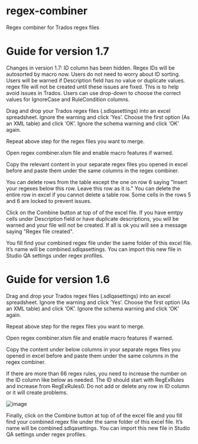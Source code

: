 # regex-combiner
Regex combiner for Trados regex files

# Guide for version 1.7
Changes in version 1.7:
ID column has been hidden. Regex IDs will be autosorted by macro now. Users do not need to worry about ID sorting.
Users will be warned if Description field has no value or duplicate values. regex file will not be created until these issues are fixed. This is to help avoid issues in Trados.
Users can use drop-down to choose the correct values for IgnoreCase and RuleCondition columns.

Drag and drop your Trados regex files (.sdlqasettings) into an excel spreadsheet. Ignore the warning and click ‘Yes’. Choose the first option (As an XML table) and click ‘OK’. Ignore the schema warning and click ‘OK’ again.

Repeat above step for the regex files you want to merge.

Open regex combiner.xlsm file and enable macro features if warned.

Copy the relevant content in your separate regex files you opened in excel before and paste them under the same columns in the regex combiner.

You can delete rows from the table except the one on row 6 saying "Insert your regexes below this row. Leave this row as it is." You can delete the entire row in excel if you cannot delete a table row. Some cells in the rows 5 and 6 are locked to prevent issues.

Click on the Combine button at top of of the excel file. If you have emtpy cells under Description field or have duplicate descriptions, you will be warned and your file will not be created. If all is ok you will see a message saying "Regex file created".

You fill find your combined regex file under the same folder of this excel file. It’s name will be combined.sdlqasettings. You can import this new file in Studio QA settings under regex profiles.

# Guide for version 1.6

Drag and drop your Trados regex files (.sdlqasettings) into an excel spreadsheet. Ignore the warning and click ‘Yes’. Choose the first option (As an XML table) and click ‘OK’. Ignore the schema warning and click ‘OK’ again.

Repeat above step for the regex files you want to merge.

Open regex combiner.xlsm file and enable macro features if warned.

Copy the content under below columns in your separate regex files you opened in excel before and paste them under the same columns in the regex combiner.

If there are more than 66 regex rules, you need to increase the number on the ID column like below as needed. The ID should start with RegExRules and increase from RegExRules0. Do not add or delete any row in ID column or it will create problems. 

![image](https://github.com/sybrk/regex-combiner/assets/18572636/73d3c604-36bb-4f60-afb7-4d7ddecdf862)

Finally, click on the Combine button at top of of the excel file and you fill find your combined regex file under the same folder of this excel file. It’s name will be combined.sdlqasettings. You can import this new file in Studio QA settings under regex profiles.
